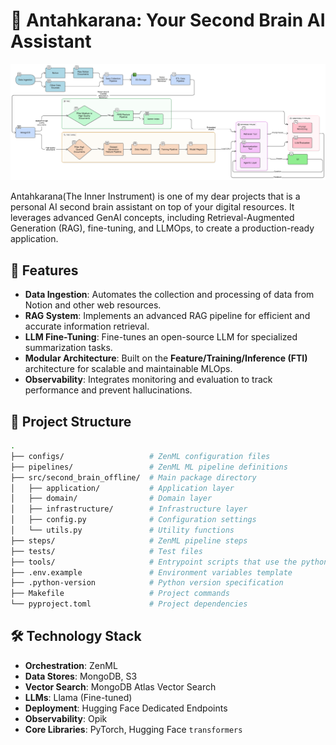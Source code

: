 # 🧠 Antahkarana: Your Second Brain AI Assistant

![Antahkarana Flow Diagram](docs/Antahkarana_flow_diagram.png)

Antahkarana(The Inner Instrument) is one of my dear projects that is a personal AI second brain assistant on top of your digital resources. It leverages advanced GenAI concepts, including Retrieval-Augmented Generation (RAG), fine-tuning, and LLMOps, to create a production-ready application.

## 🚀 Features

  - **Data Ingestion**: Automates the collection and processing of data from Notion and other web resources.
  - **RAG System**: Implements an advanced RAG pipeline for efficient and accurate information retrieval.
  - **LLM Fine-Tuning**: Fine-tunes an open-source LLM for specialized summarization tasks.
  - **Modular Architecture**: Built on the **Feature/Training/Inference (FTI)** architecture for scalable and maintainable MLOps.
  - **Observability**: Integrates monitoring and evaluation to track performance and prevent hallucinations.

## 📁 Project Structure

```bash
.
├── configs/                   # ZenML configuration files
├── pipelines/                 # ZenML ML pipeline definitions
├── src/second_brain_offline/  # Main package directory
│   ├── application/           # Application layer
│   ├── domain/                # Domain layer
│   ├── infrastructure/        # Infrastructure layer
│   ├── config.py              # Configuration settings
│   └── utils.py               # Utility functions
├── steps/                     # ZenML pipeline steps
├── tests/                     # Test files
├── tools/                     # Entrypoint scripts that use the python package
├── .env.example               # Environment variables template
├── .python-version            # Python version specification
├── Makefile                   # Project commands
└── pyproject.toml             # Project dependencies
```

## 🛠️ Technology Stack

  - **Orchestration**: ZenML
  - **Data Stores**: MongoDB, S3
  - **Vector Search**: MongoDB Atlas Vector Search
  - **LLMs**: Llama (Fine-tuned)
  - **Deployment**: Hugging Face Dedicated Endpoints
  - **Observability**: Opik
  - **Core Libraries**: PyTorch, Hugging Face `transformers`

